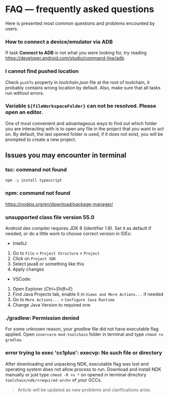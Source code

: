 # FAQ — frequently asked questions

Here is presented most common questions and problems encounted by users.

### How to connect a device/emulator via ADB

If task **Connect to ADB** is not what you were looking for, try reading https://developer.android.com/studio/command-line/adb.

### I cannot find pushed location
Check `pushTo` property in *toolchain.json* file at the root of toolchain, it probably contains wrong location by default. Also, make sure that all tasks run without errors.

### Variable `${fileWorkspaceFolder}` can not be resolved. Please open an editor.

One of most convenient and advantageous ways to find out which folder you are interacting with is to open any file in the project that you want to act on. By default, the last opened folder is used, if it does not exist, you will be prompted to create a new project.

## Issues you may encounter in terminal

### tsc: command not found

```sh
npm -g install typescript
```

### npm: command not found

https://nodejs.org/en/download/package-manager/

### unsupported class file version 55.0

Android dex compiler requires JDK 8 (identifier 1.8). Set it as default if needed, or do a little work to choose correct version in IDEs:
 - IntelliJ:
1. Go to `File` > `Project Structure` > `Project`
2. Click on `Project SDK`
3. Select java8 or something like this
4. Apply changes
 - VSCode:
1. Open Explorer (*Ctrl+Shift+E*)
2. Find Java Projects tab, enable it in `Views and More Actions...` if needed
3. Go to `More Actions...` > `Configure Java Runtime`
4. Change Java Version to required one

### ./gradlew: Permission denied

For some unknown reason, your *gradlew* file did not have executable flag applied. Open `innercore-mod-toolchain` folder in terminal and type `chmod +x gradlew`.

### error trying to exec 'cc1plus': execvp: No such file or directory

After downloading and unpacking NDK, executable flag was lost and operating system does not allow process to run. Download and install NDK manually or just type `chmod -R +x *` on opened in terminal directory `toolchain/ndk/<required-arch>` of your GCCs.

> Article will be updated as new problems and clarifications arise.
